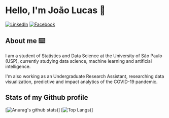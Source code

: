 # Hello, I'm João Lucas 👋

[![LinkedIn](https://img.shields.io/static/v1?label=LinkedIn&message=%20&color=blue&logo=LinkedIn&style=flat-square&logoColor=white)](https://www.linkedin.com/in/jo%C3%A3o-lucas-liberato-a78594208/)
[![Facebook](https://img.shields.io/static/v1?label=Facebook&message=%20&color=blue&logo=Facebook&style=flat-square&logoColor=white)](https://www.facebook.com/profile.php?id=100046698726845)

## About me ⌨️	

I am a student of Statistics and Data Science at the University of São Paulo (USP), currently studying data science, machine learning and artificial intelligence. 

I'm also working as an Undergraduate Research Assistant, researching data visualization, predictive and impact analytics of the COVID-19 pandemic.

## Stats of my Github profile

[![Anurag's github stats](https://github-readme-stats.vercel.app/api?username=joaoolucas&show_icons=true&theme=radical))]
[![Top Langs](https://github-readme-stats.vercel.app/api/top-langs/?username=joaoolucas&show_icons=true&theme=radical))]
